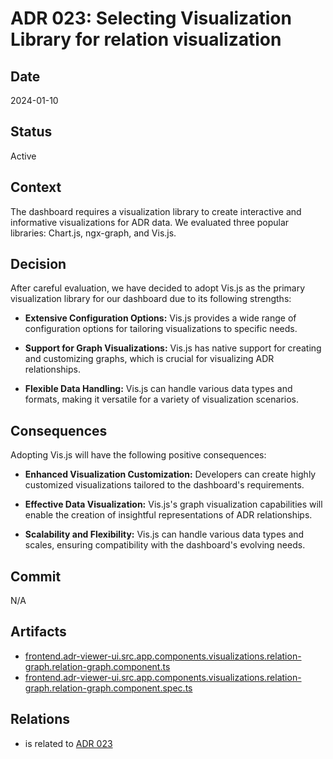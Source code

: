 # ADR 023: Selecting Visualization Library for relation visualization

## Date

2024-01-10

## Status

Active

## Context

The dashboard requires a visualization library to create interactive and informative visualizations for ADR data. We evaluated three popular libraries: Chart.js, ngx-graph, and Vis.js.

## Decision

After careful evaluation, we have decided to adopt Vis.js as the primary visualization library for our dashboard due to its following strengths:

- **Extensive Configuration Options:** Vis.js provides a wide range of configuration options for tailoring visualizations to specific needs.

- **Support for Graph Visualizations:** Vis.js has native support for creating and customizing graphs, which is crucial for visualizing ADR relationships.

- **Flexible Data Handling:** Vis.js can handle various data types and formats, making it versatile for a variety of visualization scenarios.

## Consequences

Adopting Vis.js will have the following positive consequences:

- **Enhanced Visualization Customization:** Developers can create highly customized visualizations tailored to the dashboard's requirements.

- **Effective Data Visualization:** Vis.js's graph visualization capabilities will enable the creation of insightful representations of ADR relationships.

- **Scalability and Flexibility:** Vis.js can handle various data types and scales, ensuring compatibility with the dashboard's evolving needs.

## Commit

N/A

## Artifacts

- [frontend.adr-viewer-ui.src.app.components.visualizations.relation-graph.relation-graph.component.ts](../../frontend/adr-viewer-ui/src/app/components/visualizations/relation-graph/relation-graph.component.ts)
- [frontend.adr-viewer-ui.src.app.components.visualizations.relation-graph.relation-graph.component.spec.ts](../../frontend/adr-viewer-ui/src/app/components/visualizations/relation-graph/relation-graph.component.spec.ts)


## Relations

- is related to [ADR 023](adr-023.md)